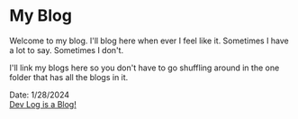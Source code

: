 # My Blog

Welcome to my blog. I'll blog here when ever I feel like it. Sometimes I have a lot to say. Sometimes I don't.

I'll link my blogs here so you don't have to go shuffling around in the one folder that has all the blogs in it.

Date: 1/28/2024<br>
[Dev Log is a Blog!](blogsByDate/blog-28Jan2024.md)
